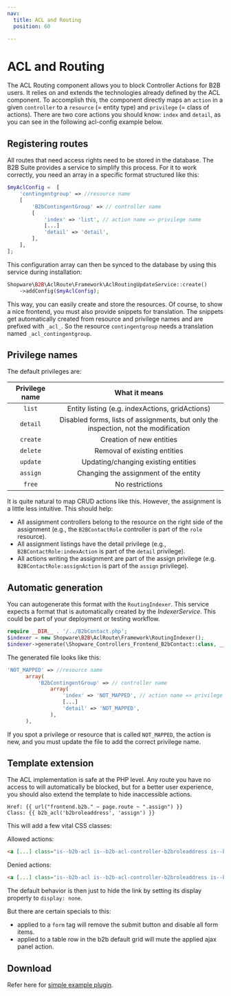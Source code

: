 ```yaml
---
nav:
  title: ACL and Routing
  position: 60

---
```


# ACL and Routing

The ACL Routing component allows you to block Controller Actions for B2B users. It relies on and extends the technologies already defined by the ACL component. To accomplish this, the component directly maps an `action` in a given `controller` to a `resource` (= entity type) and `privilege` (= class of actions). There are two core actions you should know: `index` and `detail`, as you can see in the following acl-config example below.

## Registering routes

All routes that need access rights need to be stored in the database. The B2B Suite provides a service to simplify this process. For it to work correctly, you need an array in a specific format structured like this:

```php
$myAclConfig =  [
    'contingentgroup' => //resource name
    [
        'B2bContingentGroup' => // controller name
        [
            'index' => 'list', // action name => privilege name
            [...]
            'detail' => 'detail',
        ],
    ],
];
```

This configuration array can then be synced to the database by using this service during installation:

```php
Shopware\B2B\AclRoute\Framework\AclRoutingUpdateService::create()
    ->addConfig($myAclConfig);
```

This way, you can easily create and store the resources. Of course, to show a nice frontend, you must also provide snippets for translation. The snippets get automatically created from resource and privilege names and are prefixed with `_acl_`. So the resource `contingentgroup` needs a translation named `_acl_contingentgroup`.

## Privilege names

The default privileges are:

| Privilege name |                                    What it means                                    |
|:----------------:|:-----------------------------------------------------------------------------------:|
| `list`           |                  Entity listing (e.g. indexActions, gridActions)                   |
| `detail`         | Disabled forms, lists of assignments, but only the inspection, not the modification |
| `create`         |                              Creation of new entities                               |
| `delete`         |                           Removal of existing entities                             |
| `update`         |                         Updating/changing existing entities                         |
| `assign`         |                        Changing the assignment of the entity                        |
| `free`           |                                   No restrictions                                   |

It is quite natural to map CRUD actions like this. However, the assignment is a little less intuitive. This should help:

* All assignment controllers belong to the resource on the right side of the assignment (e.g., the `B2BContactRole` controller is part of the `role` resource).
* All assignment listings have the detail privilege (e.g., `B2BContactRole:indexAction` is part of the `detail` privilege).
* All actions writing the assignment are part of the assign privilege (e.g. `B2BContactRole:assignAction` is part of the `assign` privilege).

## Automatic generation

You can autogenerate this format with the `RoutingIndexer`. This service expects a format that is automatically created by the *IndexerService*.
This could be part of your deployment or testing workflow.

```php
require __DIR__ . '/../B2bContact.php';
$indexer = new Shopware\B2B\AclRoute\Framework\RoutingIndexer();
$indexer->generate(\Shopware_Controllers_Frontend_B2bContact::class, __DIR__ . '/my-acl-config.php');
```

The generated file looks like this:

```php
'NOT_MAPPED' => //resource name
      array(
          'B2bContingentGroup' => // controller name
              array(
                  'index' => 'NOT_MAPPED', // action name => privilege name
                  [...]
                  'detail' => 'NOT_MAPPED',
              ),
      ),
```

If you spot a privilege or resource that is called `NOT_MAPPED`,
the action is new, and you must update the file to add the correct privilege name.

## Template extension

The ACL implementation is safe at the PHP level. Any route you have no access to will automatically be blocked, but for a better user experience, you should also extend the template to hide inaccessible actions.

```twig
Href: {{ url("frontend.b2b." ~ page.route ~ ".assign") }}
Class: {{ b2b_acl('b2broleaddress', 'assign') }}
```

This will add a few vital CSS classes:

Allowed actions:

```html
<a [...] class="is--b2b-acl is--b2b-acl-controller-b2broleaddress is--b2b-acl-action-assign is--b2b-acl-allowed"/>
```

Denied actions:

```html
<a [...] class="is--b2b-acl is--b2b-acl-controller-b2broleaddress is--b2b-acl-action-assign is--b2b-acl-forbidden"/>
```

The default behavior is then just to hide the link by setting its display property to `display: none`.

But there are certain specials to this:

* applied to a `form` tag will remove the submit button and disable all form items.
* applied to a table row in the b2b default grid will mute the applied ajax panel action.

## Download

Refer here for [simple example plugin](../../../../../../docs/products/extensions/b2b-suite/guides/example-plugins/B2bAcl.zip).
